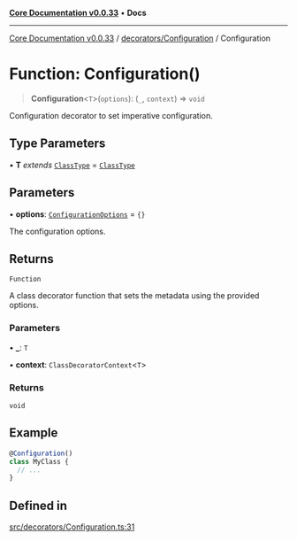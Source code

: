[**Core Documentation v0.0.33**](../../../README.md) • **Docs**

***

[Core Documentation v0.0.33](../../../modules.md) / [decorators/Configuration](../README.md) / Configuration

# Function: Configuration()

> **Configuration**\<`T`\>(`options`): (`_`, `context`) => `void`

Configuration decorator to set imperative configuration.

## Type Parameters

• **T** *extends* [`ClassType`](../../../definitions/type-aliases/ClassType.md) = [`ClassType`](../../../definitions/type-aliases/ClassType.md)

## Parameters

• **options**: [`ConfigurationOptions`](../interfaces/ConfigurationOptions.md) = `{}`

The configuration options.

## Returns

`Function`

A class decorator function that sets the metadata using the provided options.

### Parameters

• **\_**: `T`

• **context**: `ClassDecoratorContext`\<`T`\>

### Returns

`void`

## Example

```typescript
@Configuration()
class MyClass {
  // ...
}
```

## Defined in

[src/decorators/Configuration.ts:31](https://github.com/stonemjs/core/blob/077f74fd791b5cd8637e1ab41cbefa238af9d384/src/decorators/Configuration.ts#L31)
